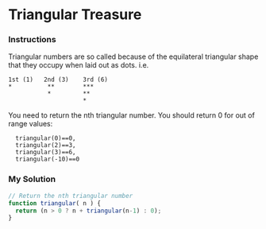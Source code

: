 # Triangular Treasure

### Instructions

Triangular numbers are so called because of the equilateral triangular shape that they occupy when laid out as dots. i.e.

```
1st (1)   2nd (3)    3rd (6)
*          **        ***
           *         **
                     *
```

You need to return the nth triangular number. You should return 0 for out of range values:

```
  triangular(0)==0,
  triangular(2)==3,
  triangular(3)==6,
  triangular(-10)==0
```

### My Solution

```js
// Return the nth triangular number
function triangular( n ) {
  return (n > 0 ? n + triangular(n-1) : 0);
}
```
